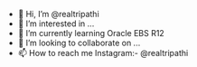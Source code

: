 - 👋 Hi, I’m @realtripathi
- 👀 I’m interested in ...
- 🌱 I’m currently learning Oracle EBS R12
- 💞️ I’m looking to collaborate on ...
- 📫 How to reach me 
            Instagram:- @realtripathi

<!---
realtripathi/realtripathi is a ✨ special ✨ repository because its `README.md` (this file) appears on your GitHub profile.
You can click the Preview link to take a look at your changes.
--->
